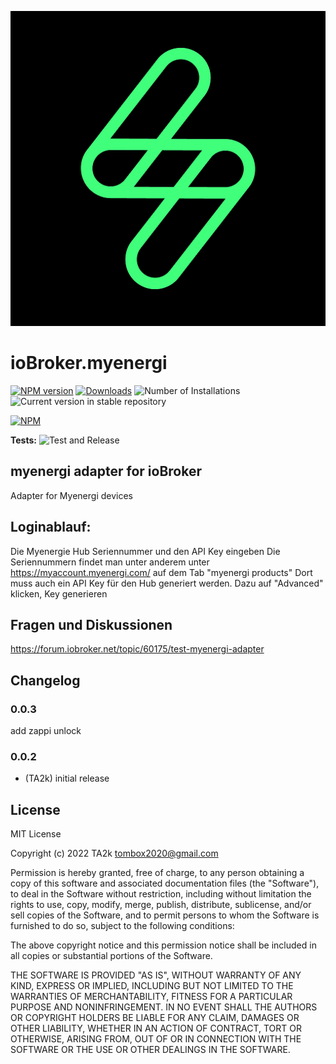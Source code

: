 ![Logo](admin/myenergi.png)

# ioBroker.myenergi

[![NPM version](https://img.shields.io/npm/v/iobroker.myenergi.svg)](https://www.npmjs.com/package/iobroker.myenergi)
[![Downloads](https://img.shields.io/npm/dm/iobroker.myenergi.svg)](https://www.npmjs.com/package/iobroker.myenergi)
![Number of Installations](https://iobroker.live/badges/myenergi-installed.svg)
![Current version in stable repository](https://iobroker.live/badges/myenergi-stable.svg)

[![NPM](https://nodei.co/npm/iobroker.myenergi.png?downloads=true)](https://nodei.co/npm/iobroker.myenergi/)

**Tests:** ![Test and Release](https://github.com/iobroker-community-adapters/ioBroker.myenergi/workflows/Test%20and%20Release/badge.svg)

## myenergi adapter for ioBroker

Adapter for Myenergi devices

## Loginablauf:

Die Myenergie Hub Seriennummer und den API Key eingeben
Die Seriennummern findet man unter anderem unter https://myaccount.myenergi.com/ auf dem Tab "myenergi products"
Dort muss auch ein API Key für den Hub generiert werden.
Dazu auf "Advanced" klicken, Key generieren

## Fragen und Diskussionen

<https://forum.iobroker.net/topic/60175/test-myenergi-adapter>

## Changelog

### 0.0.3

add zappi unlock

### 0.0.2

- (TA2k) initial release

## License

MIT License

Copyright (c) 2022 TA2k <tombox2020@gmail.com>

Permission is hereby granted, free of charge, to any person obtaining a copy
of this software and associated documentation files (the "Software"), to deal
in the Software without restriction, including without limitation the rights
to use, copy, modify, merge, publish, distribute, sublicense, and/or sell
copies of the Software, and to permit persons to whom the Software is
furnished to do so, subject to the following conditions:

The above copyright notice and this permission notice shall be included in all
copies or substantial portions of the Software.

THE SOFTWARE IS PROVIDED "AS IS", WITHOUT WARRANTY OF ANY KIND, EXPRESS OR
IMPLIED, INCLUDING BUT NOT LIMITED TO THE WARRANTIES OF MERCHANTABILITY,
FITNESS FOR A PARTICULAR PURPOSE AND NONINFRINGEMENT. IN NO EVENT SHALL THE
AUTHORS OR COPYRIGHT HOLDERS BE LIABLE FOR ANY CLAIM, DAMAGES OR OTHER
LIABILITY, WHETHER IN AN ACTION OF CONTRACT, TORT OR OTHERWISE, ARISING FROM,
OUT OF OR IN CONNECTION WITH THE SOFTWARE OR THE USE OR OTHER DEALINGS IN THE
SOFTWARE.
